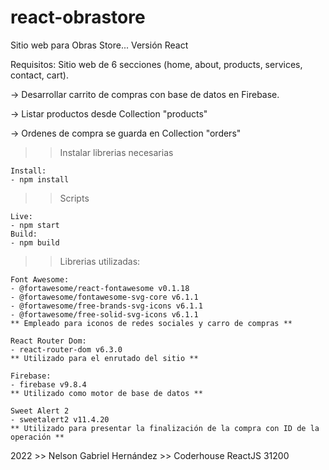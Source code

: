 # react-obrastore
Sitio web para Obras Store... Versión React

Requisitos: Sitio web de 6 secciones (home, about, products, services, contact, cart).

-> Desarrollar carrito de compras con base de datos en Firebase.

-> Listar productos desde Collection "products"

-> Ordenes de compra se guarda en Collection "orders"

>> Instalar librerias necesarias

    Install:
    - npm install

>> Scripts

    Live:
    - npm start
    Build:
    - npm build

>> Librerias utilizadas:

    Font Awesome:
    - @fortawesome/react-fontawesome v0.1.18
    - @fortawesome/fontawesome-svg-core v6.1.1
    - @fortawesome/free-brands-svg-icons v6.1.1
    - @fortawesome/free-solid-svg-icons v6.1.1
    ** Empleado para iconos de redes sociales y carro de compras **

    React Router Dom:
    - react-router-dom v6.3.0
    ** Utilizado para el enrutado del sitio **

    Firebase:
    - firebase v9.8.4
    ** Utilizado como motor de base de datos **

    Sweet Alert 2
    - sweetalert2 v11.4.20
    ** Utilizado para presentar la finalización de la compra con ID de la operación **


2022 >> Nelson Gabriel Hernández >> Coderhouse ReactJS 31200